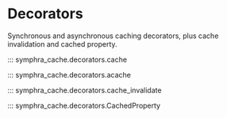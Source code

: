 # Decorators

Synchronous and asynchronous caching decorators, plus cache invalidation and cached property.

::: symphra_cache.decorators.cache

::: symphra_cache.decorators.acache

::: symphra_cache.decorators.cache_invalidate

::: symphra_cache.decorators.CachedProperty
